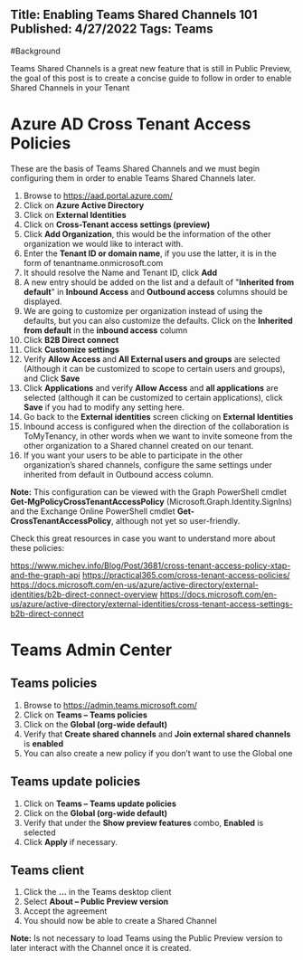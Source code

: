 Title: Enabling Teams Shared Channels 101
Published: 4/27/2022
Tags: Teams
---

#Background

Teams Shared Channels is a great new feature that is still in Public Preview, the goal of this post is to create a concise guide to follow in order to enable Shared Channels in your Tenant 

# Azure AD Cross Tenant Access Policies 

These are the basis of Teams Shared Channels and we must begin configuring them in order to enable Teams Shared Channels later. 

1. Browse to https://aad.portal.azure.com/  
2. Click on **Azure Active Directory** 
3. Click on **External Identities**
4. Click on **Cross-Tenant access settings (preview)** 
5. Click **Add Organization**, this would be the information of the other organization we would like to interact with. 
6. Enter the **Tenant ID or domain name**, if you use the latter, it is in the form of tenantname.onmicrosoft.com 
7. It should resolve the Name and Tenant ID, click **Add**
8. A new entry should be added on the list and a default of "**Inherited from default**" in **Inbound Access** and **Outbound access** columns should be displayed. 
9. We are going to customize per organization instead of using the defaults, but you can also customize the defaults. Click on the **Inherited from default** in the **inbound access** column 
10. Click **B2B Direct connect** 
11. Click **Customize settings** 
12. Verify **Allow Access** and **All External users and groups** are selected (Although it can be customized to scope to certain users and groups), and Click **Save**
13. Click **Applications** and verify **Allow Access** and **all applications** are selected (although it can be customized to certain applications), click **Save** if you had to modify any setting here.
14. Go back to the **External identities** screen clicking on **External Identities**
15. Inbound access is configured when the direction of the collaboration is ToMyTenancy, in other words when we want to invite someone from the other organization to a Shared channel created on our tenant. 
16. If you want your users to be able to participate in the other organization’s shared channels, configure the same settings under inherited from default in Outbound access column. 

**Note:** This configuration can be viewed with the Graph PowerShell cmdlet **Get-MgPolicyCrossTenantAccessPolicy** (Microsoft.Graph.Identity.SignIns) and the Exchange Online PowerShell cmdlet **Get-CrossTenantAccessPolicy**, although not yet so user-friendly.

Check this great resources in case you want to understand more about these policies:

https://www.michev.info/Blog/Post/3681/cross-tenant-access-policy-xtap-and-the-graph-api
https://practical365.com/cross-tenant-access-policies/
https://docs.microsoft.com/en-us/azure/active-directory/external-identities/b2b-direct-connect-overview
https://docs.microsoft.com/en-us/azure/active-directory/external-identities/cross-tenant-access-settings-b2b-direct-connect

# Teams Admin Center 

## Teams policies 

1. Browse to https://admin.teams.microsoft.com/ 
2. Click on **Teams – Teams policies**
3. Click on the **Global (org-wide default)**
4. Verify that **Create shared channels** and **Join external shared channels** is **enabled** 
5. You can also create a new policy if you don’t want to use the Global one 


## Teams update policies 

1. Click on **Teams – Teams update policies** 
2. Click on the **Global (org-wide default)**
3. Verify that under the **Show preview features** combo, **Enabled** is selected 
4. Click **Apply** if necessary. 

## Teams client 

1. Click the **…** in the Teams desktop client 
2. Select **About – Public Preview version** 
3. Accept the agreement 
4. You should now be able to create a Shared Channel 

**Note:** Is not necessary to load Teams using the Public Preview version to later interact with the Channel once it is created. 
